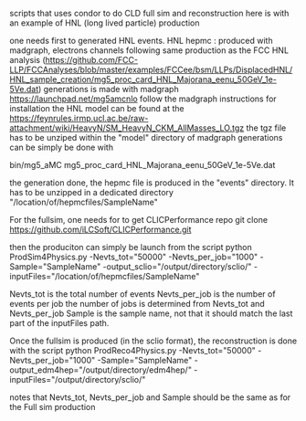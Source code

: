 scripts that uses condor to do CLD full sim and reconstruction
here is with an example of HNL (long lived particle) production

one needs first to generated HNL events.
HNL hepmc : produced with madgraph, electrons channels following same production as the FCC HNL analysis 
(https://github.com/FCC-LLP/FCCAnalyses/blob/master/examples/FCCee/bsm/LLPs/DisplacedHNL/HNL_sample_creation/mg5_proc_card_HNL_Majorana_eenu_50GeV_1e-5Ve.dat)
generations is made with madgraph
https://launchpad.net/mg5amcnlo
follow the madgraph instructions for installation
the HNL model can be found at the 
https://feynrules.irmp.ucl.ac.be/raw-attachment/wiki/HeavyN/SM_HeavyN_CKM_AllMasses_LO.tgz
the tgz file has to be unziped within the "model" directory of madgraph
generations can be simply be done with 

bin/mg5_aMC mg5_proc_card_HNL_Majorana_eenu_50GeV_1e-5Ve.dat

the generation done, the hepmc file is produced in the "events" directory. It has to be unzipped in a dedicated directory "/location/of/hepmcfiles/SampleName"

For the fullsim, one needs for to get CLICPerformance repo
git clone https://github.com/iLCSoft/CLICPerformance.git

then the produciton can simply be launch from the script 
python ProdSim4Physics.py -Nevts_tot="50000" -Nevts_per_job="1000" -Sample="SampleName" -output_sclio="/output/directory/sclio/" -inputFiles="/location/of/hepmcfiles/SampleName"

Nevts_tot is the total number of events
Nevts_per_job is the number of events per job
the number of jobs is determined from Nevts_tot and Nevts_per_job
Sample is the sample name, not that it should match the last part of the inputFiles path.

Once the fullsim is produced (in the sclio format), the reconstruction is done with the script 
python ProdReco4Physics.py -Nevts_tot="50000" -Nevts_per_job="1000" -Sample="SampleName" -output_edm4hep="/output/directory/edm4hep/" -inputFiles="/output/directory/sclio/"

notes that Nevts_tot, Nevts_per_job and Sample should be the same as for the Full sim production
